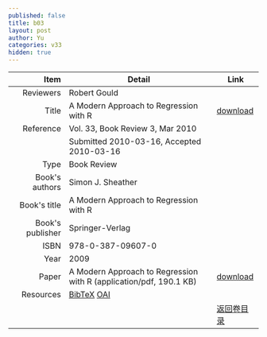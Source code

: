 ```yaml
---
published: false
title: b03
layout: post
author: Yu
categories: v33
hidden: true
---
```


| Item | Detail | Link |
|---:|---|---|
| Reviewers | Robert Gould| |
| Title |A Modern Approach to Regression with R | [download](http://www.jstatsoft.org/v33/b03/paper) |
| Reference |Vol. 33, Book Review 3, Mar 2010 | |
| | Submitted 2010-03-16, Accepted 2010-03-16| | 
| Type | Book Review| |
| Book's authors | Simon J. Sheather| |
| Book's title | A Modern Approach to Regression with R| |
| Book's publisher | Springer-Verlag| |
| ISBN | 978-0-387-09607-0| |
| Year | 2009| |
| Paper | A Modern Approach to Regression with R  (application/pdf, 190.1 KB)| [download](http://www.jstatsoft.org/v33/b03/paper) |
| Resources | [BibTeX](http://www.jstatsoft.org/v33/b03/bibtex) [OAI](http://www.jstatsoft.org/oai?verb=GetRecord&identifier=oai.jstatsoft/v33/b03&prefix=oai_dc)| |
| |  | [返回卷目录]({{site.baseurl}}/volume/v33.html) |
